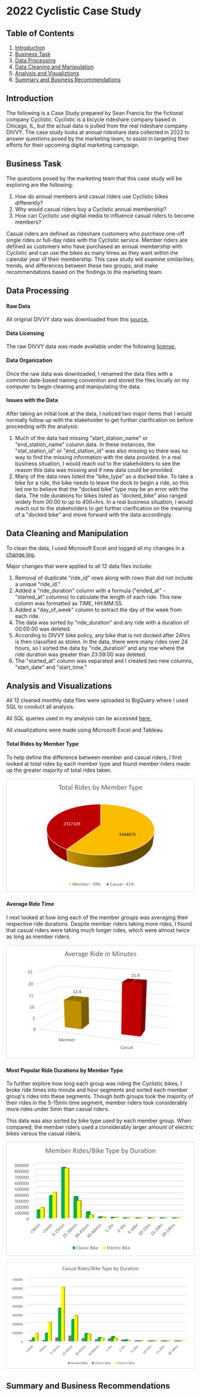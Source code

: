 # 2022 Cyclistic Case Study
## Table of Contents
1. [Introduction](README.md#introduction)
2. [Business Task](README.md#business-task)
3. [Data Processing](README.md#data-processing)
4. [Data Cleaning and Manipulation](README.md#data-cleaning-and-manipulation)
5. [Analysis and Visualiztions](README.md#analysis-and-visualizations)
6. [Summary and Business Recommendations](README.md#summary-and-business-recommendations)

## Introduction

The following is a Case Study prepared by Sean Francis for the fictional company Cyclistic. Cyclistic is a bicycle rideshare company based in Chicago, IL, but the actual data is pulled from the real rideshare company DIVVY. The case study looks at annual rideshare data collected in 2022 to answer questions posed by the marketing team, to assist in targeting their efforts for their upcoming digital marketing campaign.

## Business Task

The questions posed by the marketing team that this case study will be exploring are the following:

1. How do annual members and casual riders use Cyclistic bikes differently?
2. Why would casual riders buy a Cyclistic annual membership?
3. How can Cyclistic use digital media to influence casual riders to become members?

Casual riders are defined as rideshare customers who purchase one-off single rides or full-day rides with the Cyclistic service. Member riders are defined as customers who have purchased an annual membership with Cyclistic and can use the bikes as many times as they want within the calendar year of their membership. This case study will examine similarities, trends, and differences between these two groups, and make recommendations based on the findings to the marketing team. 
   
## Data Processing

#### Raw Data
All original DIVVY data was downloaded from this [source.](https://divvy-tripdata.s3.amazonaws.com/index.html) 

#### Data Licensing
The raw DIVVY data was made available under the following [license.](https://divvybikes.com/data-license-agreement)

#### Data Organization
Once the raw data was downloaded, I renamed the data files with a common date-based naming convention and stored the files locally on my computer to begin cleaning and manipulating the data. 

#### Issues with the Data
After taking an initial look at the data, I noticed two major items that I would normally follow up with the stakeholder to get further clarification on before proceeding with the analysis:

1. Much of the data had missing "start_station_name" or "end_station_name" column data. In these instances, the "stat_station_id" or "end_station_id" was also missing so there was no way to find the missing information with the data provided. In a real business situation, I would reach out to the stakeholders to see the reason this data was missing and if new data could be provided.
2. Many of the data rows listed the "bike_type" as a docked bike. To take a bike for a ride, the bike needs to leave the dock to begin a ride, so this led me to believe that the "docked bike" type may be an error with the data. The ride durations for bikes listed as "docked_bike" also ranged widely from 00:00 to up to 400+hrs. In a real business situation, I would reach out to the stakeholders to get further clarification on the meaning of a "docked bike" and move forward with the data accordingly. 

## Data Cleaning and Manipulation
To clean the data, I used Microsoft Excel and logged all my changes in a [change log.](https://github.com/franc136/2022_Cyclistic_Case_Study/blob/main/Case_Study_Rideshare_Change_Log.csv)

Major changes that were applied to all 12 data files include:
1. Removal of duplicate "ride_id" rows along with rows that did not include a unique "ride_id."
2. Added a "ride_duration" column with a formula ("ended_at" - "started_at" columns) to calculate the length of each ride. This new column was formatted as TIME, HH:MM:SS.
3. Added a "day_of_week" column to extract the day of the week from each ride.
4. The data was sorted by "ride_duration" and any ride with a duration of 00:00:00 was deleted.
5. According to DIVVY bike policy, any bike that is not docked after 24hrs is then classified as stolen. In the data, there were many rides over 24 hours, so I sorted the data by "ride_duration" and any row where the ride duration was greater than 23:59:00 was deleted.
6. The "started_at" column was separated and I created two new columns, "start_date" and "start_time."

## Analysis and Visualizations

All 12 cleaned monthly data files were uploaded to BigQuery where I used SQL to conduct all analysis. 

All SQL queries used in my analysis can be accessed [here.](https://github.com/franc136/2022_Cyclistic_Case_Study/blob/main/Rideshare_data_exploration_SQLcode) 

All visualizations were made using Microsoft Excel and Tableau.

#### Total Rides by Member Type

To help define the difference between member and casual riders, I first looked at total rides by each member type and found member riders made up the greater majority of total rides taken. 

![Total rides by member type](/Viz/Total_rides_by_member.png)

#### Average Ride Time

I next looked at how long each of the member groups was averaging their respective ride durations. Despite member riders taking more rides, I found that casual riders were taking much longer rides, which were almost twice as long as member riders. 

![Average Ride in Min](/Viz/Avg_ride_min.png)

#### Most Popular Ride Durations by Member Type

To further explore how long each group was riding the Cyclistic bikes, I broke ride times into minute and hour segments and sorted each member group's rides into these segments. Though both groups took the majority of their rides in the 5-15min time segment, member riders took considerably more rides under 5min than casual riders. 

This data was also sorted by bike type used by each member group. When compared, the member riders used a considerably larger amount of electric bikes versus the casual riders.

![Member rides by time segment](/Viz/Member_rides_by_min_segment.png)

![Casual rides by time segment](/Viz/Casual_rides_by_min_segment.png)


## Summary and Business Recommendations


